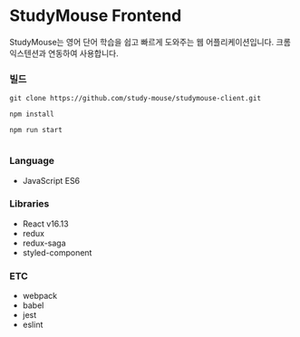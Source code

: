 # StudyMouse Frontend

StudyMouse는 영어 단어 학습을 쉽고 빠르게 도와주는 웹 어플리케이션입니다. 크롬 익스텐션과 연동하여 사용합니다.

### 빌드
```
git clone https://github.com/study-mouse/studymouse-client.git

npm install

npm run start


```





### Language

- JavaScript ES6

### Libraries

- React v16.13
- redux
- redux-saga
- styled-component

### ETC

- webpack
- babel
- jest
- eslint
